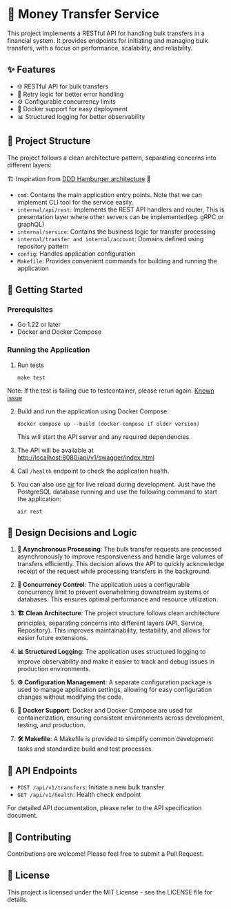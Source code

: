 # 💸 Money Transfer Service

This project implements a RESTful API for handling bulk transfers in a financial system. It provides endpoints for initiating and managing bulk transfers, with a focus on performance, scalability, and reliability.

## ✨ Features

- 🌐 RESTful API for bulk transfers
- 🔄 Retry logic for better error handling
- ⚙️ Configurable concurrency limits
- 🐳 Docker support for easy deployment
- 📊 Structured logging for better observability

## 📁 Project Structure

The project follows a clean architecture pattern, separating concerns into different layers: 

🏗️ Inspiration from [DDD Hamburger architecture](https://medium.com/@remast/the-ddd-hamburger-for-go-61dba99c4aaf) 🍔

- `cmd`: Contains the main application entry points. Note that we can implement CLI tool for the service easily. 
- `internal/api/rest`: Implements the REST API handlers and router, This is presentation layer where other servers can be implemented(eg. gRPC or graphQL)
- `internal/service`: Contains the business logic for transfer processing
- `internal/transfer and internal/account`: Domains defined using repository pattern
- `config`: Handles application configuration
- `Makefile`: Provides convenient commands for building and running the application

## 🚀 Getting Started

### Prerequisites

- Go 1.22 or later
- Docker and Docker Compose

### Running the Application

1. Run tests
   ```
   make test
   ```
Note: If the test is failing due to testcontainer, please rerun again. [Known issue](https://github.com/testcontainers/testcontainers-go/issues/2172)

2. Build and run the application using Docker Compose:
   ```
   docker compose up --build (docker-compose if older version)
   ```

   This will start the API server and any required dependencies.

3. The API will be available at [http://localhost:8080/api/v1/swagger/index.html](http://localhost:8080/api/v1/swagger/index.html#/)

4. Call `/health` endpoint to check the application health.

5. You can also use [air](https://github.com/air-verse/air) for live reload during development. Just have the PostgreSQL database running and use the following command to start the application:
   ```
   air rest
   ```

## 🧠 Design Decisions and Logic

1. **🔄 Asynchronous Processing**: The bulk transfer requests are processed asynchronously to improve responsiveness and handle large volumes of transfers efficiently. This decision allows the API to quickly acknowledge receipt of the request while processing transfers in the background.

2. **🔢 Concurrency Control**: The application uses a configurable concurrency limit to prevent overwhelming downstream systems or databases. This ensures optimal performance and resource utilization.

3. **🏗️ Clean Architecture**: The project structure follows clean architecture principles, separating concerns into different layers (API, Service, Repository). This improves maintainability, testability, and allows for easier future extensions.

4. **📊 Structured Logging**: The application uses structured logging to improve observability and make it easier to track and debug issues in production environments.

5. **⚙️ Configuration Management**: A separate configuration package is used to manage application settings, allowing for easy configuration changes without modifying the code.

6. **🐳 Docker Support**: Docker and Docker Compose are used for containerization, ensuring consistent environments across development, testing, and production.

7. **🛠️ Makefile**: A Makefile is provided to simplify common development tasks and standardize build and test processes.

## 🔗 API Endpoints

- `POST /api/v1/transfers`: Initiate a new bulk transfer
- `GET /api/v1/health`: Health check endpoint

For detailed API documentation, please refer to the API specification document.

## 🤝 Contributing

Contributions are welcome! Please feel free to submit a Pull Request.

## 📄 License

This project is licensed under the MIT License - see the LICENSE file for details.
